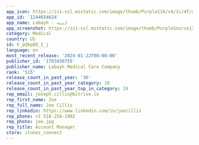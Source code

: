 ```yaml
---
app_icon: https://is1-ssl.mzstatic.com/image/thumb/Purple116/v4/1c/4f/aa/1c4faa24-bafa-c87b-71bf-088798199b8d/AppIcon-0-0-1x_U007emarketing-0-7-0-0-85-220.png/1024x1024bb.png
app_id: '1244654624'
app_name: Labayh - لبيه
app_screenshot: https://is1-ssl.mzstatic.com/image/thumb/PurpleSource126/v4/ee/16/42/ee164233-6941-4e50-6a4a-5e167a5d61a0/00ff20a8-d06f-4211-afea-0d758d131dba_1.jpg/1284x2778bb.png
category: Medical
country: US
id: E_pQkp8Q_I_j
language: en
most_recent_release: '2024-01-22T00:00:00'
publisher_id: '1703450755'
publisher_name: Labayh Medical Care Company
rank: '515'
release_count_in_past_year: '36'
release_count_in_past_year_category: 10
release_count_in_past_year_top_in_category: 19
rep_email: joseph.cillis@bitrise.io
rep_first_name: Joe
rep_full_name: Joe Cillis
rep_linkedin: https://www.linkedin.com/in/joecillis
rep_phone: +1 518-258-1902
rep_photo: joe.jpg
rep_title: Account Manager
store: itunes_connect
---
```

